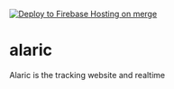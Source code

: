 [![Deploy to Firebase Hosting on merge](https://github.com/youngsterjaidev/alaric/actions/workflows/firebase-hosting-merge.yml/badge.svg)](https://github.com/youngsterjaidev/alaric/actions/workflows/firebase-hosting-merge.yml)

# alaric
Alaric is the tracking website and realtime
